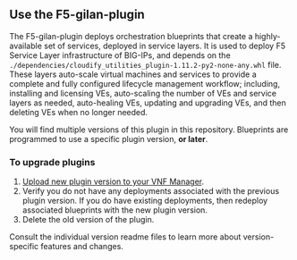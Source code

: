 ## Use the F5-gilan-plugin
The F5-gilan-plugin deploys orchestration blueprints that create a highly-available set of services, deployed in service layers. It is used to deploy F5 Service Layer infrastructure of BIG-IPs, and depends on the ``./dependencies/cloudify_utilities_plugin-1.11.2-py2-none-any.whl`` file. These layers auto-scale virtual machines and services to provide a complete and fully configured lifecycle management workflow; including, installing and licensing VEs, auto-scaling the number of VEs and service layers as needed, auto-healing VEs, updating and upgrading VEs, and then deleting VEs when no longer needed.

You will find multiple versions of this plugin in this repository. Blueprints are programmed to use a specific plugin version, **or later**. 

### To upgrade plugins

1. [Upload new plugin version to your VNF Manager](https://github.com/gabetellier/nfv-solutions/tree/master/supported/plugins#manually-upload-plugins-to-vnf-manager). 
2. Verify you do not have any deployments associated with the previous plugin version. If you do have existing deployments, 
then redeploy associated blueprints with the new plugin version.
3. Delete the old version of the plugin.

<!--- If you have downloaded multiple versions of this f5-gilan-plugin and you want the associated blueprint to use a specific version of the plugin, then you must [specify which plugin version](https://github.com/gabetellier/nfv-solutions/blob/master/supported/plugins/README.md#maintain-multiple-versions-of-plugins).--->

Consult the individual version readme files to learn more about version-specific features and changes.
